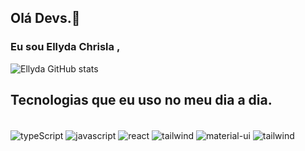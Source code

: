 ## Olá Devs.👋

### Eu sou Ellyda Chrisla ,
![Ellyda GitHub stats](https://github-readme-stats.vercel.app/api?username=Ellyda123&show_icons=true&theme=radical)

## Tecnologias que eu uso no meu dia a dia.
<div style="display:inline_block"><br/>
  <img src="https://img.shields.io/badge/TypeScript-007ACC?style=for-the-badge&logo=typescript&logoColor=white" alt="typeScript" align="center"/>
  <img src="https://img.shields.io/badge/JavaScript-F7DF1E?style=for-the-badge&logo=javascript&logoColor=black" alt="javascript" align="center"/>
  <img src="https://img.shields.io/badge/React-20232A?style=for-the-badge&logo=react&logoColor=61DAFB" alt="react" align="center"/>
  <img src="https://img.shields.io/badge/Tailwind_CSS-38B2AC?style=for-the-badge&logo=tailwind-css&logoColor=white" alt="tailwind" align="center"/>
  <img src="https://img.shields.io/badge/Material--UI-0081CB?style=for-the-badge&logo=material-ui&logoColor=white" alt="material-ui" align="center"/>
  <img src="https://img.shields.io/badge/Tailwind_CSS-38B2AC?style=for-the-badge&logo=tailwind-css&logoColor=white" alt="tailwind" align="center"/>
</div>
